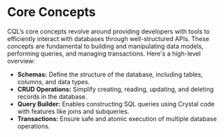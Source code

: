 # Core Concepts

CQL’s core concepts revolve around providing developers with tools to efficiently interact with databases through well-structured APIs. These concepts are fundamental to building and manipulating data models, performing queries, and managing transactions. Here's a high-level overview:

* **Schemas:** Define the structure of the database, including tables, columns, and data types.
* **CRUD Operations:** Simplify creating, reading, updating, and deleting records in the database.
* **Query Builder:** Enables constructing SQL queries using Crystal code with features like joins and subqueries.
* **Transactions:** Ensure safe and atomic execution of multiple database operations.
